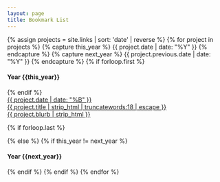 ```yaml
---
layout: page
title: Bookmark List
---
```

<!-- Html Elements for Search -->
<!-- <header class="post-header">
    <h1 class="section-title ">{{ page.title | escape }}</h1>
</header>  -->
<section class="project__section">
  {% assign projects = site.links | sort: 'date' | reverse %} 
  {% for project in projects %} 
  {% capture this_year %} {{ project.date  | date: "%Y" }} {% endcapture %} 
  {% capture next_year %} {{ project.previous.date | date: "%Y" }} {% endcapture %} 
  {% if forloop.first %}
  <div class="project__container">
  <h4 class="project__year" id="{{ this_year }}-ref">Year {{this_year}}</h4>
  <div class="project__list">
  {% endif %}
    <a class='project__item' href="{{ base }}{{ project.url | replace: ".html", "" }}">
        <div class='project__date'><time datetime="{{ project.date | date_to_xmlschema }}">{{ project.date  | date: "%B"  }}</time></div>
        <div class='project__title'>{{ project.title | strip_html | truncatewords:18 | escape  }}</div>
        <div class='project__excerpt'>{{ project.blurb | strip_html }} </div>
      </a>
        
  {% if forloop.last %}
  </div>
  </div><!--End of project__container-->
  {% else %} {% if this_year != next_year %}
  </div>
  </div><!--End of project__container-->
  <div class="project__container__next">
  <h4 class="project__year project__year__next" id="{{ next_year }}-ref">Year {{next_year}}</h4>
  <div class="project__list">
    {% endif %} 
    {% endif %} 
  {% endfor %}
</section>
